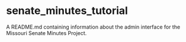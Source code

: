 # senate_minutes_tutorial
A README.md containing information about the admin interface for the Missouri Senate Minutes Project.
